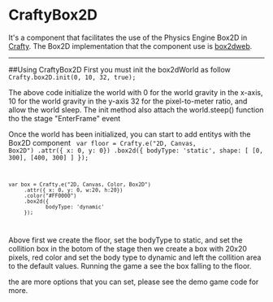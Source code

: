 # CraftyBox2D
It's a component that facilitates the use of the Physics Engine Box2D in [Crafty](http://craftyjs.com/). The Box2D implementation 
that the component use is [box2dweb](http://code.google.com/p/box2dweb/).

***

##Using CraftyBox2D
First you must init the box2dWorld as follow
<code>
	Crafty.box2D.init(0, 10, 32, true);
</code>

The above code initialize the world with 0 for the world gravity in the x-axis, 10 for the world gravity in the y-axis
32 for the pixel-to-meter ratio, and allow the world sleep. The init method also attach the world.steep() function tho
the stage "EnterFrame" event

Once the world has been initialized, you can start to add entitys with the Box2D component
<code>
	 var floor = Crafty.e("2D, Canvas, Box2D")
				.attr({ x: 0, y: 0})
				.box2d({
					bodyType: 'static',
					shape: [
								[0, 300],
								[400, 300]
							]
					});
						
    var box = Crafty.e("2D, Canvas, Color, Box2D")
		 .attr({ x: 0, y: 0, w:20, h:20})
		 .color("#FF0000")
		 .box2d({
				bodyType: 'dynamic'
		 });
</code>

Above first we create the floor, set the bodyType to static, and set the collition box in the botom of the stage
then we create a box with 20x20 pixels, red color and set the body type to dynamic and left the collition area to
the default values. Running the game a see the box falling to the floor.

the are more options that you can set, please see the demo game code for more.